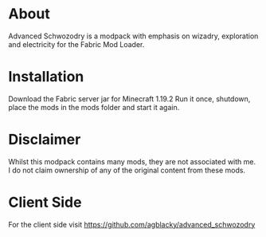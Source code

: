 # About

Advanced Schwozodry is a modpack with emphasis on wizadry, exploration and electricity for the Fabric Mod Loader.

# Installation

Download the Fabric server jar for Minecraft 1.19.2
Run it once, shutdown, place the mods in the mods folder and start it again.

# Disclaimer

Whilst this modpack contains many mods, they are not associated with me. I do not claim ownership of any of the original content from these mods.

# Client Side

For the client side visit https://github.com/agblacky/advanced_schwozodry
